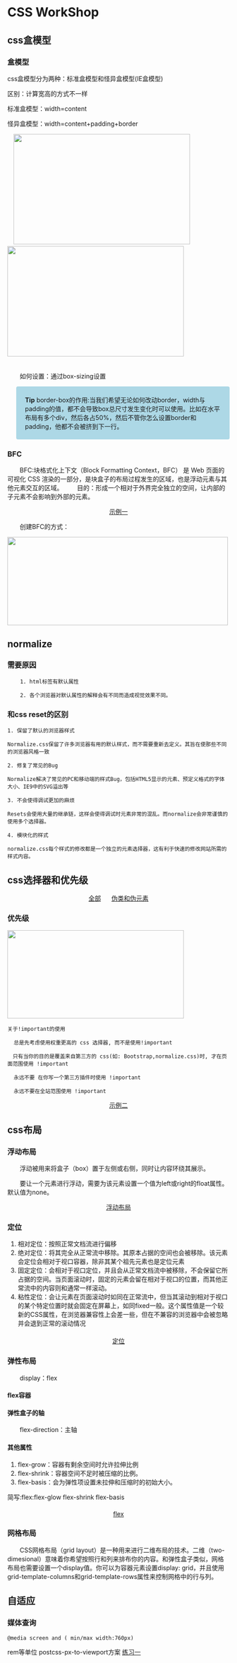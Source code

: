 # CSS WorkShop

## css盒模型

### 盒模型

  css盒模型分为两种：标准盒模型和怪异盒模型(IE盒模型)

  区别：计算宽高的方式不一样

  标准盒模型：width=content

  怪异盒模型：width=content+padding+border

<div>
　<img width='400' height='250' src='img/normal-box.jpeg'></img>
  <img width='400' height='250' src='img/ie-box.jpeg'></img>
</div>　　

　　如何设置：通过box-sizing设置

<p style='margin-left:20px; padding:20px; background:lightblue;border-radius:4px'><b>Tip</b>
border-box的作用:当我们希望无论如何改动border，width与padding的值，都不会导致box总尺寸发生变化时可以使用。比如在水平布局有多个div，然后各占50%，然后不管你怎么设置border和padding，他都不会被挤到下一行。
</p>

### BFC

　　BFC:块格式化上下文（Block Formatting Context，BFC） 是 Web 页面的可视化 CSS 渲染的一部分，是块盒子的布局过程发生的区域，也是浮动元素与其他元素交互的区域。
　　目的：形成一个相对于外界完全独立的空间，让内部的子元素不会影响到外部的元素。

<div style='text-align:center'>
  <a href='/demo1' target='_blank'>示例一</a>
</div>

　　创建BFC的方式：

 <img width='500' height='200' src='img/bfc.png'></img>

## normalize

### 需要原因

        1. html标签有默认属性

        2. 各个浏览器对默认属性的解释会有不同而造成视觉效果不同。

### 和css reset的区别

    1. 保留了默认的浏览器样式

    Normalize.css保留了许多浏览器有用的默认样式，而不需要重新去定义。其旨在使那些不同的浏览器风格一致

    2. 修复了常见的Bug

    Normalize解决了常见的PC和移动端的样式Bug，包括HTML5显示的元素、预定义格式的字体大小、IE9中的SVG溢出等

    3. 不会使得调试更加的麻烦

    Resets会使用大量的继承链，这样会使得调试时元素非常的混乱。而normalize会非常谨慎的使用多个选择器。

    4. 模块化的样式

    normalize.css每个样式的修改都是一个独立的元素选择器，这有利于快速的修改网站所需的样式内容。

## css选择器和优先级

<div style='text-align:center;'>
 <a href='https://www.w3school.com.cn/cssref/css_selectors.asp' target='_blank'>全部</a>
 <a style='margin-left:20px;' href='https://www.w3school.com.cn/css/css_pseudo_classes.asp' target='_blank'>伪类和伪元素</a>
</div>

### 优先级

<img width='400' height='200' src='img/css-specificity.jpg'></img>

```
关于!important的使用

  总是先考虑使用权重更高的 css 选择器, 而不是使用!important

　只有当你的目的是覆盖来自第三方的 css(如: Bootstrap,normalize.css)时, 才在页面范围使用 !important

  永远不要 在你写一个第三方插件时使用 !important

  永远不要在全站范围使用 !important
```

<div style='text-align:center;margin-top:10px'>
   <a href='/demo5' target='_blank'>示例二</a>
</div>

## css布局

### 浮动布局

　　浮动被用来将盒子（box）置于左侧或右侧，同时让内容环绕其展示。

　　要让一个元素进行浮动，需要为该元素设置一个值为left或right的float属性。默认值为none。

<div style='text-align:center'>
 <a href='/demo2' target='_blank'>浮动布局</a>
</div>

### 定位

  1. 相对定位：按照正常文档流进行偏移
  2. 绝对定位：将其完全从正常流中移除。其原本占据的空间也会被移除。该元素会定位会相对于视口容器，除非其某个祖先元素也是定位元素
  3. 固定定位：会相对于视口定位，并且会从正常文档流中被移除，不会保留它所占据的空间。当页面滚动时，固定的元素会留在相对于视口的位置，而其他正常流中的内容则和通常一样滚动。
  4. 粘性定位：会让元素在页面滚动时如同在正常流中，但当其滚动到相对于视口的某个特定位置时就会固定在屏幕上，如同fixed一般。这个属性值是一个较新的CSS属性，在浏览器兼容性上会差一些，但在不兼容的浏览器中会被忽略并会退到正常的滚动情况

  <div style='text-align:center;margin-top:20px'>
      <a href='/demo3' target='_blank'>定位</a>
  </div>

### 弹性布局

　　display：flex

#### flex容器

#### 弹性盒子的轴

　　flex-direction：主轴

#### 其他属性

  1. flex-grow：容器有剩余空间时允许拉伸比例
  2. flex-shrink：容器空间不足时被压缩的比例。
  3. flex-basis：会为弹性项设置未拉伸和压缩时的初始大小。

简写:flex:flex-glow flex-shrink flex-basis
  <div style='text-align:center;margin-top:20px'>
      <a href='/demo4' target='_blank'>flex</a>
  </div>

### 网格布局

　　CSS网格布局（grid layout）是一种用来进行二维布局的技术。二维（two-dimesional）意味着你希望按照行和列来排布你的内容。和弹性盒子类似，网格布局也需要设置一个display值。你可以为容器元素设置display: grid，并且使用grid-template-columns和grid-template-rows属性来控制网格中的行与列。

## 自适应

### 媒体查询

```
@media screen and ( min/max width:760px)
```
rem等单位
  postcss-px-to-viewport方案
[练习一](/index)
